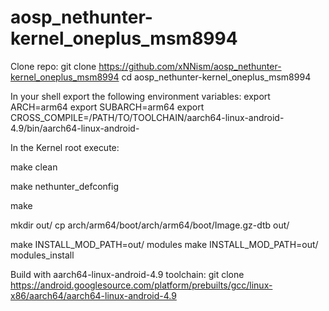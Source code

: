 # aosp_nethunter-kernel_oneplus_msm8994

Clone repo:
git clone https://github.com/xNNism/aosp_nethunter-kernel_oneplus_msm8994
cd aosp_nethunter-kernel_oneplus_msm8994

In your shell export the following environment variables:
export ARCH=arm64
export SUBARCH=arm64
export CROSS_COMPILE=/PATH/TO/TOOLCHAIN/aarch64-linux-android-4.9/bin/aarch64-linux-android-

In the Kernel root execute:

make clean

make nethunter_defconfig

make

mkdir out/
cp arch/arm64/boot/arch/arm64/boot/Image.gz-dtb out/

make INSTALL_MOD_PATH=out/ modules
make INSTALL_MOD_PATH=out/ modules_install

Build with aarch64-linux-android-4.9 toolchain:
git clone https://android.googlesource.com/platform/prebuilts/gcc/linux-x86/aarch64/aarch64-linux-android-4.9
